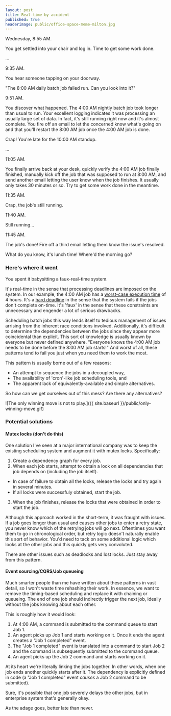 ```yaml
---
layout: post
title: Real-time by accident
published: true
headerimage: public/office-space-meme-milton.jpg
---
```


Wednesday, 8:55 AM.

You get settled into your chair and log in. Time to get some work done.

...

9:35 AM.

You hear someone tapping on your doorway. 

"The 8:00 AM daily batch job failed run. Can you look into it?"

9:51 AM.

You discover what happened. The 4:00 AM nightly batch job took longer than usual to run. Your excellent logging indicates it was processing an usually large set of data. In fact, it's still running right now and it's almost complete. You fire off an email to let the concerned know what's going on and that you'll restart the 8:00 AM job once the 4:00 AM job is done.

Crap! You're late for the 10:00 AM standup.

...

11:05 AM.

You finally arrive back at your desk, quickly verify the 4:00 AM job finally finished, manually kick off the job that was supposed to run at 8:00 AM, and send another email letting the user know when the job finishes. It usually only takes 30 minutes or so. Try to get some work done in the meantime.

11:35 AM.

Crap, the job's still running.

11:40 AM.

Still running...

11:45 AM.

The job's done! Fire off a third email letting them know the issue's resolved.

What do you know, it's lunch time! Where'd the morning go?

### Here's where it went

You spent it babysitting a faux-real-time system.

It's real-time in the sense that processing deadlines are imposed on the system. In our example, the 4:00 AM job has a [worst-case execution time](https://en.wikipedia.org/wiki/Worst-case_execution_time) of 4 hours. It's a [hard deadline](https://en.wikipedia.org/wiki/Real-time_computing#Criteria_for_real-time_computing) in the sense that the system fails if the jobs don't complete on-time. It's 'faux' in the sense that these constraints are unnecessary and engender a lot of serious drawbacks.

Scheduling batch jobs this way lends itself to tedious management of issues arrising from the inherent race conditions involved. Additionally, it's difficult to determine the dependencies between the jobs since they appear more coincidental than explicit. This sort of knowledge is usually known by everyone but never defined anywhere. "Everyone knows the 4:00 AM job needs to be done before the 8:00 AM job starts!" And worst of all, these patterns tend to fail you just when you need them to work the most.

This pattern is usually borne out of a few reasons:

* An attempt to sequence the jobs in a decoupled way,
* The availability of 'cron'-like job scheduling tools, and 
* The apparent lack of equivalently-available and simple alternatives.

So how can we get ourselves out of this mess? Are there any alternatives?

![The only winning move is not to play.]({{ site.baseurl }}/public/only-winning-move.gif)

### Potential solutions

#### Mutex locks (don't do this)

One solution I've seen at a major international company was to keep the existing scheduling system and augment it with mutex locks. Specifically:

1. Create a dependency graph for every job.
2. When each job starts, attempt to obtain a lock on all dependencies that job depends on (including the job itself).
* In case of failure to obtain all the locks, release the locks and try again in several minutes.
* If all locks were successfuly obtained, start the job.
3. When the job finishes, release the locks that were obtained in order to start the job.

Although this approach worked in the short-term, it was fraught with issues. If a job goes longer than usual and causes other jobs to enter a retry state, you never know which of the retrying jobs will go next. Oftentimes you want them to go in chronological order, but retry logic doesn't naturally enable this sort of behavior. You'd need to tack on some additional logic which looks at the other jobs and this quickly gets very convoluted.

There are other issues such as deadlocks and lost locks. Just stay away from this pattern.

#### Event sourcing/CQRS/Job queueing

Much smarter people than me have written about these patterns in vast detail, so I won't waste time rehashing their work. In essence, we want to remove the timing-based scheduling and replace it with chaining or queueing. The end of one job should indirectly trigger the next job, ideally without the jobs knowing about each other.

This is roughly how it would look:

1. At 4:00 AM, a command is submitted to the command queue to start Job 1.
2. An agent picks up Job 1 and starts working on it. Once it ends the agent creates a "Job 1 completed" event.
3. The "Job 1 completed" event is translated into a command to start Job 2 and the command is subsequently submitted to the command queue.
4. An agent picks up the Job 2 command and starts working on it.

At its heart we're literally linking the jobs together. In other words, when one job ends another quickly starts after it. The dependency is explicitly defined in code (a "Job 1 completed" event *causes* a Job 2 command to be submitted).

Sure, it's possible that one job severely delays the other jobs, but in enterprise system that's generally okay.

As the adage goes, better late than never.